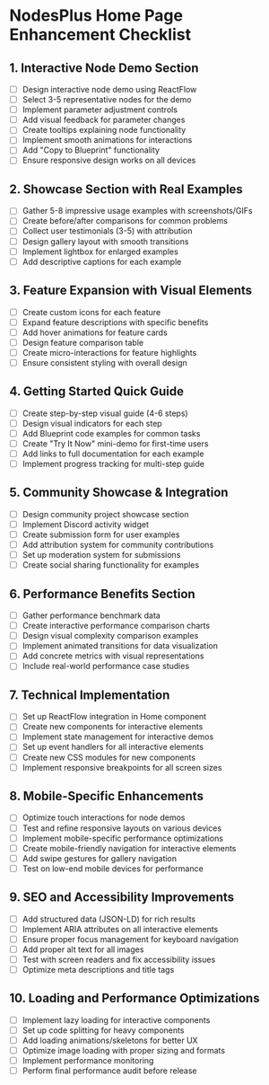# NodesPlus Home Page Enhancement Checklist

## 1. Interactive Node Demo Section
- [ ] Design interactive node demo using ReactFlow
- [ ] Select 3-5 representative nodes for the demo
- [ ] Implement parameter adjustment controls
- [ ] Add visual feedback for parameter changes
- [ ] Create tooltips explaining node functionality
- [ ] Implement smooth animations for interactions
- [ ] Add "Copy to Blueprint" functionality
- [ ] Ensure responsive design works on all devices

## 2. Showcase Section with Real Examples
- [ ] Gather 5-8 impressive usage examples with screenshots/GIFs
- [ ] Create before/after comparisons for common problems
- [ ] Collect user testimonials (3-5) with attribution
- [ ] Design gallery layout with smooth transitions
- [ ] Implement lightbox for enlarged examples
- [ ] Add descriptive captions for each example

## 3. Feature Expansion with Visual Elements
- [ ] Create custom icons for each feature
- [ ] Expand feature descriptions with specific benefits
- [ ] Add hover animations for feature cards
- [ ] Design feature comparison table
- [ ] Create micro-interactions for feature highlights
- [ ] Ensure consistent styling with overall design

## 4. Getting Started Quick Guide
- [ ] Create step-by-step visual guide (4-6 steps)
- [ ] Design visual indicators for each step
- [ ] Add Blueprint code examples for common tasks
- [ ] Create "Try It Now" mini-demo for first-time users
- [ ] Add links to full documentation for each example
- [ ] Implement progress tracking for multi-step guide

## 5. Community Showcase & Integration
- [ ] Design community project showcase section
- [ ] Implement Discord activity widget
- [ ] Create submission form for user examples
- [ ] Add attribution system for community contributions
- [ ] Set up moderation system for submissions
- [ ] Create social sharing functionality for examples

## 6. Performance Benefits Section
- [ ] Gather performance benchmark data
- [ ] Create interactive performance comparison charts
- [ ] Design visual complexity comparison examples
- [ ] Implement animated transitions for data visualization
- [ ] Add concrete metrics with visual representations
- [ ] Include real-world performance case studies

## 7. Technical Implementation
- [ ] Set up ReactFlow integration in Home component
- [ ] Create new components for interactive elements
- [ ] Implement state management for interactive demos
- [ ] Set up event handlers for all interactive elements
- [ ] Create new CSS modules for new components
- [ ] Implement responsive breakpoints for all screen sizes

## 8. Mobile-Specific Enhancements
- [ ] Optimize touch interactions for node demos
- [ ] Test and refine responsive layouts on various devices
- [ ] Implement mobile-specific performance optimizations
- [ ] Create mobile-friendly navigation for interactive elements
- [ ] Add swipe gestures for gallery navigation
- [ ] Test on low-end mobile devices for performance

## 9. SEO and Accessibility Improvements
- [ ] Add structured data (JSON-LD) for rich results
- [ ] Implement ARIA attributes on all interactive elements
- [ ] Ensure proper focus management for keyboard navigation
- [ ] Add proper alt text for all images
- [ ] Test with screen readers and fix accessibility issues
- [ ] Optimize meta descriptions and title tags

## 10. Loading and Performance Optimizations
- [ ] Implement lazy loading for interactive components
- [ ] Set up code splitting for heavy components
- [ ] Add loading animations/skeletons for better UX
- [ ] Optimize image loading with proper sizing and formats
- [ ] Implement performance monitoring
- [ ] Perform final performance audit before release 